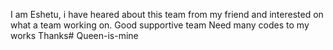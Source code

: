 I am Eshetu, i have heared about this team from my friend and interested on what a team working on.
Good supportive team
Need many codes to my works
Thanks# Queen-is-mine
